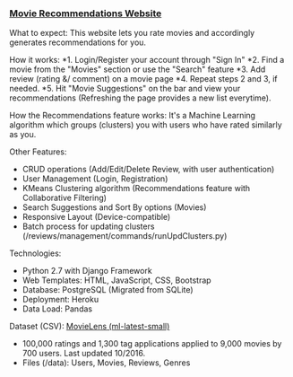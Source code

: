 <h3> <a href="https://movierec-sv.herokuapp.com/"> Movie Recommendations Website </a> </h3>

What to expect: This website lets you rate movies and accordingly generates recommendations for you.

How it works:
*1. Login/Register your account through "Sign In"
*2. Find a movie from the "Movies" section or use the "Search" feature
*3. Add review (rating &/ comment) on a movie page
*4. Repeat steps 2 and 3, if needed.
*5. Hit "Movie Suggestions" on the bar and view your recommendations (Refreshing the page provides a new list everytime).

How the Recommendations feature works: It's a Machine Learning algorithm which groups (clusters) you with users who have rated similarly as you.

Other Features:
- CRUD operations (Add/Edit/Delete Review, with user authentication)
- User Management (Login, Registration)
- KMeans Clustering algorithm (Recommendations feature with Collaborative Filtering)
- Search Suggestions and Sort By options (Movies)
- Responsive Layout (Device-compatible)
- Batch process for updating clusters (/reviews/management/commands/runUpdClusters.py)
                   
Technologies:
- Python 2.7 with Django Framework
- Web Templates: HTML, JavaScript, CSS, Bootstrap
- Database: PostgreSQL (Migrated from SQLite)
- Deployment: Heroku
- Data Load: Pandas

Dataset (CSV): <a href="https://grouplens.org/datasets/movielens/"> MovieLens (ml-latest-small) </a>
- 100,000 ratings and 1,300 tag applications applied to 9,000 movies by 700 users. Last updated 10/2016.
- Files (/data): Users, Movies, Reviews, Genres
